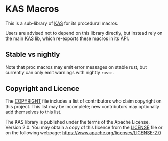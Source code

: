 KAS Macros
========

This is a sub-library of [KAS] for its procedural macros.

Users are advised not to depend on this library directly, but instead rely on
the main [KAS] lib, which re-exports these macros in its API.

[KAS]: https://crates.io/crates/kas


Stable vs nightly
-----------------

Note that proc macros may emit error messages on stable rust, but currently can
only emit warnings with nightly `rustc`.


Copyright and Licence
-------

The [COPYRIGHT](COPYRIGHT) file includes a list of contributors who claim
copyright on this project. This list may be incomplete; new contributors may
optionally add themselves to this list.

The KAS library is published under the terms of the Apache License, Version 2.0.
You may obtain a copy of this licence from the [LICENSE](LICENSE) file or on
the following webpage: <https://www.apache.org/licenses/LICENSE-2.0>
